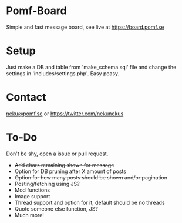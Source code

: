 # Pomf-Board
 Simple and fast message board, see live at https://board.pomf.se

# Setup
Just make a DB and table from 'make_schema.sql' file and change the settings in 'includes/settings.php'. Easy peasy.

# Contact
neku@pomf.se or https://twitter.com/nekunekus

# To-Do
Don't be shy, open a issue or pull request.

* ~~Add chars remaining shown for message~~
* Option for DB pruning after X amount of posts
* ~~Option for how many posts should be shown and/or pagination~~
* Posting/fetching using JS?
* Mod functions
* Image support
* Thread support and option for it, default should be no threads
* Quote someone else function, JS?
* Much more!

